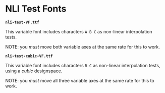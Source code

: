 # NLI Test Fonts

**`nli-test-VF.ttf`**

This variable font includes characters `A B C` as non-linear interpolation tests.

NOTE: you *must* move both variable axes at the same rate for this to work.

**`nli-test-cubic-VF.ttf`**

This variable font includes characters `B C` as non-linear interpolation tests, using a *cubic* designspace.

NOTE: you *must* move all three variable axes at the same rate for this to work.

